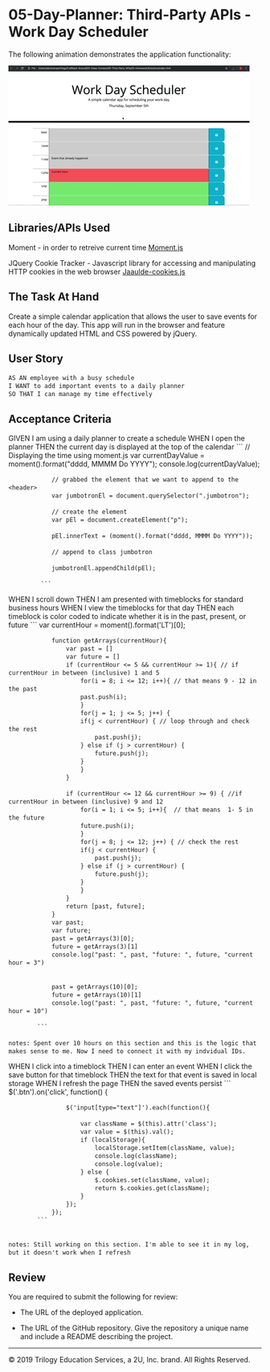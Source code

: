 # 05-Day-Planner: Third-Party APIs - Work Day Scheduler

The following animation demonstrates the application functionality:

![Alt Text](Assets/Images/05-third-party-apis-homework-demo.gif)


## Libraries/APIs Used

Moment - in order to retreive current time 
[Moment.js](https://momentjs.com/)

JQuery Cookie Tracker - Javascript library for accessing and manipulating HTTP cookies in the web browser
[Jaaulde-cookies.js](https://github.com/JAAulde/cookies/blob/master/lib/jaaulde-cookies.js)



## The Task At Hand

Create a simple calendar application that allows the user to save events for each hour of the day. This app will run in the browser and feature dynamically updated HTML and CSS powered by jQuery.


## User Story

```
AS AN employee with a busy schedule
I WANT to add important events to a daily planner
SO THAT I can manage my time effectively
```

## Acceptance Criteria


GIVEN I am using a daily planner to create a schedule
WHEN I open the planner
THEN the current day is displayed at the top of the calendar
             ```
                // Displaying the time using moment.js 
                var currentDayValue = moment().format("dddd, MMMM Do YYYY");
                console.log(currentDayValue);

                // grabbed the element that we want to append to the <header> 
                var jumbotronEl = document.querySelector(".jumbotron");

                // create the element
                var pEl = document.createElement("p");

                pEl.innerText = (moment().format("dddd, MMMM Do YYYY"));

                // append to class jumbotron 

                jumbotronEl.appendChild(pEl);

             ```


WHEN I scroll down
THEN I am presented with timeblocks for standard business hours
WHEN I view the timeblocks for that day
THEN each timeblock is color coded to indicate whether it is in the past, present, or future
            ```
                var currentHour = moment().format('LT')[0];

                function getArrays(currentHour){
                    var past = []
                    var future = []
                    if (currentHour <= 5 && currentHour >= 1){ // if currentHour in between (inclusive) 1 and 5
                        for(i = 8; i <= 12; i++){ // that means 9 - 12 in the past
                        past.push(i);
                        }
                        for(j = 1; j <= 5; j++) {
                        if(j < currentHour) { // loop through and check the rest
                            past.push(j);
                        } else if (j > currentHour) {
                            future.push(j);
                        }
                        }
                    }

                    if (currentHour <= 12 && currentHour >= 9) { //if currentHour in between (inclusive) 9 and 12
                        for(i = 1; i <= 5; i++){  // that means  1- 5 in the future
                        future.push(i);
                        }
                        for(j = 8; j <= 12; j++) { // check the rest
                        if(j < currentHour) {
                            past.push(j);
                        } else if (j > currentHour) {
                            future.push(j);
                        }
                        }
                    }
                    return [past, future];
                }
                var past;
                var future;
                past = getArrays(3)[0];
                future = getArrays(3)[1]
                console.log("past: ", past, "future: ", future, "current hour = 3")


                past = getArrays(10)[0];
                future = getArrays(10)[1]
                console.log("past: ", past, "future: ", future, "current hour = 10")

            ```

    notes: Spent over 10 hours on this section and this is the logic that makes sense to me. Now I need to connect it with my indvidual IDs. 


WHEN I click into a timeblock
THEN I can enter an event
WHEN I click the save button for that timeblock
THEN the text for that event is saved in local storage
WHEN I refresh the page
THEN the saved events persist
            ```
                $('.btn').on('click', function() {
                
                    $('input[type="text"]').each(function(){ 
                        
                        var className = $(this).attr('class');
                        var value = $(this).val();
                        if (localStorage){
                            localStorage.setItem(className, value);
                            console.log(className);  
                            console.log(value);
                        } else {
                            $.cookies.set(className, value);
                            return $.cookies.get(className);
                        } 
                    });   
                });
            ```


    notes: Still working on this section. I'm able to see it in my log, but it doesn't work when I refresh




## Review

You are required to submit the following for review:

* The URL of the deployed application.

* The URL of the GitHub repository. Give the repository a unique name and include a README describing the project.

- - -
© 2019 Trilogy Education Services, a 2U, Inc. brand. All Rights Reserved.
